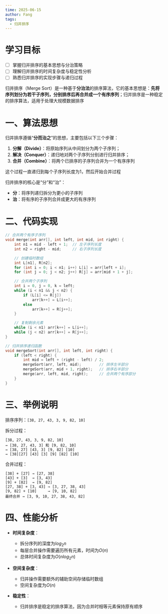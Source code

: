 ```yaml
---
time: 2025-06-15
author: Fang
tags:
  - 归并排序
---
```

# 学习目标
- [ ] 掌握归并排序的基本思想与分治策略
- [ ] 理解归并排序的时间复杂度与稳定性分析
- [ ] 熟悉归并排序的实现步骤与递归过程
      
归并排序（Merge Sort）是一种基于**分治法**的排序算法，它的基本思想是：**先将序列划分为若干子序列，分别排序后再合并成一个有序序列**；归并排序是一种稳定的排序算法，适用于处理大规模数据排序
# 一、算法思想

归并排序遵循“**分而治之**”的思想，主要包括以下三个步骤：

1. **分解（Divide）**：将原始序列从中间划分为两个子序列；
2. **解决（Conquer）**：递归地对两个子序列分别进行归并排序；
3. **合并（Combine）**：将两个已排序的子序列合并为一个有序序列
    
这个过程一直递归到每个子序列长度为1，然后开始合并过程

归并排序的核心是“分”和“治”：

- **分**：将序列递归拆分为更小的子序列
- **治**：将有序的子序列合并成更大的有序序列
    
# 二、代码实现
```C
// 合并两个有序子序列
void merge(int arr[], int left, int mid, int right) {
    int n1 = mid - left + 1;  // 左子序列长度
    int n2 = right - mid;     // 右子序列长度

    // 创建临时数组
    int L[n1], R[n2];
    for (int i = 0; i < n1; i++) L[i] = arr[left + i];
    for (int j = 0; j < n2; j++) R[j] = arr[mid + 1 + j];

    // 合并两个子序列
    int i = 0, j = 0, k = left;
    while (i < n1 && j < n2) {
        if (L[i] <= R[j])
            arr[k++] = L[i++];
        else
            arr[k++] = R[j++];
    }

    // 复制剩余元素
    while (i < n1) arr[k++] = L[i++];
    while (j < n2) arr[k++] = R[j++];
}

// 归并排序递归函数
void mergeSort(int arr[], int left, int right) {
    if (left < right) {
        int mid = left + (right - left) / 2;
        mergeSort(arr, left, mid);        // 排序左半部分
        mergeSort(arr, mid + 1, right);   // 排序右半部分
        merge(arr, left, mid, right);     // 合并两个有序部分
    }
}

```
# 三、举例说明
排序序列：`[38, 27, 43, 3, 9, 82, 10]`

拆分过程：
```
[38, 27, 43, 3, 9, 82, 10]
→ [38, 27, 43, 3] 和 [9, 82, 10]
→ [38, 27] [43, 3] [9, 82] [10]
→ [38][27] [43] [3] [9] [82] [10]
```


合并过程：
```
[38] + [27] → [27, 38]
[43] + [3]  → [3, 43]
[9] + [82]  → [9, 82]
[27, 38] + [3, 43] → [3, 27, 38, 43]
[9, 82] + [10]     → [9, 10, 82]
最终合并 → [3, 9, 10, 27, 38, 43, 82]
```
# 四、性能分析

- **时间复杂度**：
    
    - 拆分序列的深度为$log_2n$
    - 每层合并操作需要遍历所有元素，时间为$O(n)$
    - 总体时间复杂度为$O(nlog⁡_2n)$
        
- **空间复杂度**：
    
    - 归并操作需要额外的辅助空间存储临时数组
    - 空间复杂度为$O(n)$
        
- **稳定性**：
    
    - 归并排序是稳定的排序算法，因为合并时相等元素保持原有顺序
        